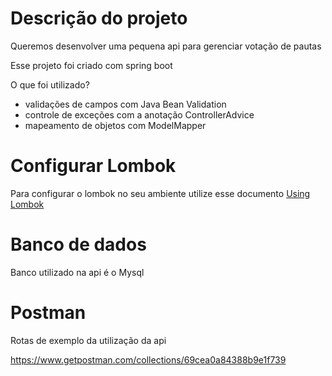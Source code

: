 # Descrição do projeto
Queremos desenvolver uma pequena api para gerenciar votação de pautas

Esse projeto foi criado com spring boot

O que foi utilizado?

- validações de campos com Java Bean Validation
- controle de exceções com a anotação ControllerAdvice
- mapeamento de objetos com ModelMapper

# Configurar Lombok

Para configurar o lombok no seu ambiente utilize esse documento [Using Lombok](https://projectlombok.org/setup/overview)

# Banco de dados

Banco utilizado na api é o Mysql

# Postman

Rotas de exemplo da utilização da api

https://www.getpostman.com/collections/69cea0a84388b9e1f739

